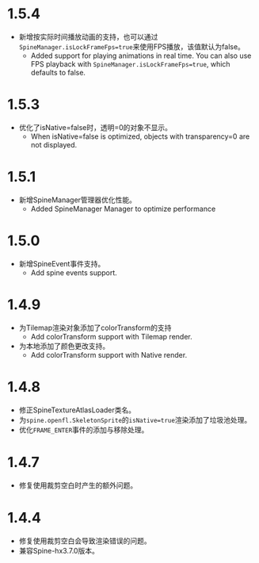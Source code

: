 # 1.5.4
- 新增按实际时间播放动画的支持，也可以通过`SpineManager.isLockFrameFps=true`来使用FPS播放，该值默认为false。
    - Added support for playing animations in real time. You can also use FPS playback with `SpineManager.isLockFrameFps=true`, which defaults to false.

# 1.5.3
- 优化了isNative=false时，透明=0的对象不显示。
	- When isNative=false is optimized, objects with transparency=0 are not displayed.

# 1.5.1
- 新增SpineManager管理器优化性能。
    - Added SpineManager Manager to optimize performance

# 1.5.0
- 新增SpineEvent事件支持。
	- Add spine events support.

# 1.4.9
- 为Tilemap渲染对象添加了colorTransform的支持
    - Add colorTransform support with Tilemap render. 
- 为本地添加了颜色更改支持。
    - Add colorTransform support with Native render.

# 1.4.8
- 修正SpineTextureAtlasLoader类名。
- 为`spine.openfl.SkeletonSprite`的`isNative=true`渲染添加了垃圾池处理。
- 优化`FRAME_ENTER`事件的添加与移除处理。

# 1.4.7
- 修复使用裁剪空白时产生的额外问题。

# 1.4.4
- 修复使用裁剪空白会导致渲染错误的问题。
- 兼容Spine-hx3.7.0版本。

